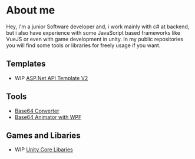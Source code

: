# About me
Hey, I'm a junior Software developer and, i work mainly with c# at backend, but i also have experience with some JavaScript based frameworks like VueJS or even with game development in unity.
In my public repositories you will find some tools or libraries for freely usage if you want.

## Templates 
- WIP <a href="https://github.com/Dtejedor13/UniveralApi_V2">ASP.Net API Template V2</a>

## Tools 
- <a href="https://github.com/Dtejedor13/Base64Converter">Base64 Converter</a>
- <a href="https://github.com/Dtejedor13/Base64ToImageAnimator">Base64 Animator with WPF</a>

## Games and Libaries
- WIP  <a href="https://github.com/Dtejedor13/Unity_core_libs">Unity Core Libaries</a>
